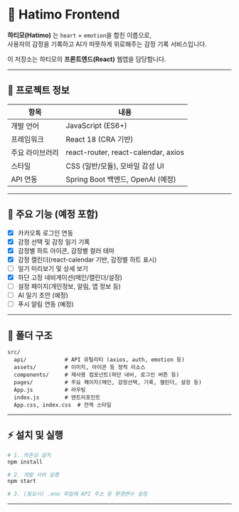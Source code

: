 # 💖 Hatimo Frontend

**하티모(Hatimo)** 는 `heart` + `emotion`을 합친 이름으로,  
사용자의 감정을 기록하고 AI가 따뜻하게 위로해주는 감정 기록 서비스입니다.

이 저장소는 하티모의 **프론트엔드(React)** 웹앱을 담당합니다.

---

## 🚀 프로젝트 정보

| 항목             | 내용                            |
|------------------|---------------------------------|
| 개발 언어        | JavaScript (ES6+)               |
| 프레임워크       | React 18 (CRA 기반)             |
| 주요 라이브러리  | react-router, react-calendar, axios |
| 스타일           | CSS (일반/모듈), 모바일 감성 UI |
| API 연동         | Spring Boot 백엔드, OpenAI (예정) |

---

## 🧱 주요 기능 (예정 포함)

- [x] 카카오톡 로그인 연동
- [x] 감정 선택 및 감정 일기 기록
- [x] 감정별 하트 아이콘, 감정별 컬러 테마
- [x] 감정 캘린더(react-calendar 기반, 감정별 하트 표시)
- [ ] 일기 미리보기 및 상세 보기
- [x] 하단 고정 네비게이션(메인/캘린더/설정)
- [ ] 설정 페이지(개인정보, 알림, 앱 정보 등)
- [ ] AI 일기 초안 (예정)
- [ ] 푸시 알림 연동 (예정)

---

## 📁 폴더 구조

```
src/
  api/            # API 유틸리티 (axios, auth, emotion 등)
  assets/         # 이미지, 아이콘 등 정적 리소스
  components/     # 재사용 컴포넌트(하단 네비, 로그인 버튼 등)
  pages/          # 주요 페이지(메인, 감정선택, 기록, 캘린더, 설정 등)
  App.js          # 라우팅
  index.js        # 엔트리포인트
  App.css, index.css  # 전역 스타일
```

---

## ⚡️ 설치 및 실행
```bash
# 1. 의존성 설치
npm install

# 2. 개발 서버 실행
npm start

# 3. (필요시) .env 파일에 API 주소 등 환경변수 설정
```

---
